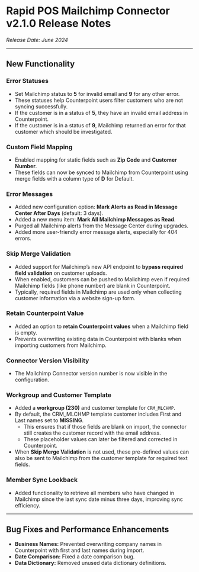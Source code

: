 
# Rapid POS Mailchimp Connector v2.1.0 Release Notes

_Release Date: June 2024_

---

## New Functionality

### Error Statuses
- Set Mailchimp status to **5** for invalid email and **9** for any other error.  
- These statuses help Counterpoint users filter customers who are not syncing successfully.  
- If the customer is in a status of **5**, they have an invalid email address in Counterpoint.  
- If the customer is in a status of **9**, Mailchimp returned an error for that customer which should be investigated.  

### Custom Field Mapping
- Enabled mapping for static fields such as **Zip Code** and **Customer Number**.  
- These fields can now be synced to Mailchimp from Counterpoint using merge fields with a column type of **D** for Default.  

### Error Messages
- Added new configuration option: **Mark Alerts as Read in Message Center After Days** (default: 3 days).  
- Added a new menu item: **Mark All Mailchimp Messages as Read**.  
- Purged all Mailchimp alerts from the Message Center during upgrades.  
- Added more user-friendly error message alerts, especially for 404 errors.  

### Skip Merge Validation
- Added support for Mailchimp’s new API endpoint to **bypass required field validation** on customer uploads.  
- When enabled, customers can be pushed to Mailchimp even if required Mailchimp fields (like phone number) are blank in Counterpoint.  
- Typically, required fields in Mailchimp are used only when collecting customer information via a website sign-up form.  

### Retain Counterpoint Value
- Added an option to **retain Counterpoint values** when a Mailchimp field is empty.  
- Prevents overwriting existing data in Counterpoint with blanks when importing customers from Mailchimp.  

### Connector Version Visibility
- The Mailchimp Connector version number is now visible in the configuration.  

### Workgroup and Customer Template
- Added a **workgroup (230)** and customer template for `CRM_MLCHMP`.  
- By default, the CRM_MLCHMP template customer includes First and Last names set to **MISSING**.  
  - This ensures that if those fields are blank on import, the connector still creates the customer record with the email address.  
  - These placeholder values can later be filtered and corrected in Counterpoint.  
- When **Skip Merge Validation** is not used, these pre-defined values can also be sent to Mailchimp from the customer template for required text fields.  

### Member Sync Lookback
- Added functionality to retrieve all members who have changed in Mailchimp since the last sync date minus three days, improving sync efficiency.  

---

## Bug Fixes and Performance Enhancements
- **Business Names:** Prevented overwriting company names in Counterpoint with first and last names during import.  
- **Date Comparison:** Fixed a date comparison bug.  
- **Data Dictionary:** Removed unused data dictionary definitions.  
